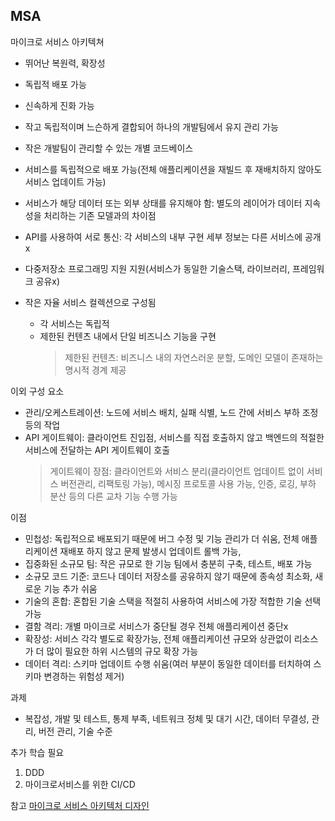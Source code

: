 ## MSA

마이크로 서비스 아키텍쳐
  - 뛰어난 복원력, 확장성
  - 독립적 배포 가능
  - 신속하게 진화 가능
  - 작고 독립적이며 느슨하게 결합되어 하나의 개발팀에서 유지 관리 가능
  - 작은 개발팀이 관리할 수 있는 개별 코드베이스
  - 서비스를 독립적으로 배포 가능(전체 애플리케이션을 재빌드 후 재배치하지 않아도 서비스 업데이트 가능)
  - 서비스가 해당 데이터 또는 외부 상태를 유지해야 함: 별도의 레이어가 데이터 지속성을 처리하는 기존 모델과의 차이점
  - API를 사용하여 서로 통신: 각 서비스의 내부 구현 세부 정보는 다른 서비스에 공개 x
  - 다중저장소 프로그래밍 지원 지원(서비스가 동일한 기술스택, 라이브러리, 프레임워크 공유x)

  - 작은 자율 서비스 컬렉션으로 구성됨
    - 각 서비스는 독립적
    - 제한된 컨텐츠 내에서 단일 비즈니스 기능을 구현 
      > 제한된 컨텐츠: 비즈니스 내의 자연스러운 분할, 도메인 모델이 존재하는 명시적 경계 제공



이외 구성 요소
  - 관리/오케스트레이션: 노드에 서비스 배치, 실패 식별, 노드 간에 서비스 부하 조정 등의 작업 
  - API 게이트웨이: 클라이언트 진입점, 서비스를 직접 호출하지 않고 백엔드의 적절한 서비스에 전달하는 API 게이트웨이 호출
    > 게이트웨이 장점: 클라이언트와 서비스 분리(클라이언트 업데이트 없이 서비스 버전관리, 리팩토링 가능), 메시징 프로토콜 사용 가능, 인증, 로깅, 부하 분산 등의 다른 교차 기능 수행 가능

이점
  - 민첩성: 독립적으로 배포되기 때문에 버그 수정 및 기능 관리가 더 쉬움, 전체 애플리케이션 재배포 하지 않고 문제 발생시 업데이트 롤백 가능, 
  - 집중화된 소규모 팀: 작은 규모로 한 기능 팀에서 충분히 구축, 테스트, 배포 가능
  - 소규모 코드 기준: 코드나 데이터 저장소를 공유하지 않기 때문에 종속성 최소화, 새로운 기능 추가 쉬움
  - 기술의 혼합: 혼합된 기술 스택을 적절히 사용하여 서비스에 가장 적합한 기술 선택 가능
  - 결함 격리: 개별 마이크로 서비스가 중단될 경우 전체 애플리케이션 중단x
  - 확장성: 서비스 각각 별도로 확장가능, 전체 애플리케이션 규모와 상관없이 리소스가 더 많이 필요한 하위 시스템의 규모 확장 가능
  - 데이터 격리: 스키마 업데이트 수행 쉬움(여러 부분이 동일한 데이터를 터치하여 스키마 변경하는 위험성 제거)

과제
  - 복잡성, 개발 및 테스트, 통제 부족, 네트워크 정체 및 대기 시간, 데이터 무결성, 관리, 버전 관리, 기술 수준

추가 학습 필요  
1. DDD
2. 마이크로서비스를 위한 CI/CD

참고 [마이크로 서비스 아키텍처 디자인](https://learn.microsoft.com/ko-kr/azure/architecture/microservices/)
